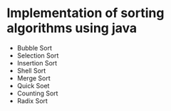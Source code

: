 # Implementation of sorting algorithms using java
* Bubble Sort
* Selection Sort
* Insertion Sort
* Shell Sort
* Merge Sort
* Quick Soet
* Counting Sort
* Radix Sort

